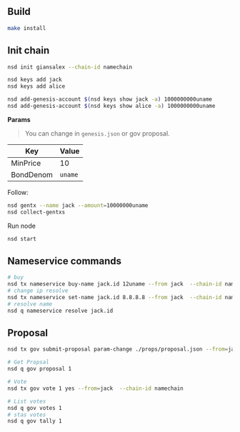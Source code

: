 ## Build

```bash
make install
```

## Init chain

```bash
nsd init giansalex --chain-id namechain

nsd keys add jack
nsd keys add alice

nsd add-genesis-account $(nsd keys show jack -a) 1000000000uname
nsd add-genesis-account $(nsd keys show alice -a) 1000000000uname
```

**Params**

> You can change in `genesis.json` or gov proposal.

|Key       | Value  |
|----------|--------| 
|MinPrice  | 10     |
|BondDenom | `uname`|

Follow:

```bash
nsd gentx --name jack --amount=10000000uname
nsd collect-gentxs
```

Run node
```bash
nsd start
```

## Nameservice commands

```bash
# buy
nsd tx nameservice buy-name jack.id 12uname --from jack  --chain-id namechain
# change ip resolve
nsd tx nameservice set-name jack.id 8.8.8.8 --from jack  --chain-id namechain
# resolve name
nsd q nameservice resolve jack.id
```


## Proposal

```bash
nsd tx gov submit-proposal param-change ./props/proposal.json --from=jack  --chain-id=namechain

# Get Propsal
nsd q gov proposal 1

# Vote
nsd tx gov vote 1 yes --from=jack  --chain-id namechain

# List votes
nsd q gov votes 1
# stas votes
nsd q gov tally 1
```